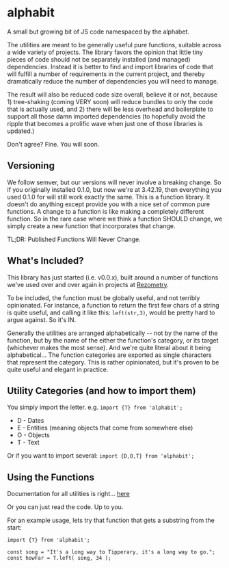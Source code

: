 # alphabit

A small but growing bit of JS code namespaced by the alphabet.

The utilities are meant to be generally useful pure functions, suitable
across a wide variety of projects.   The library favors the opinion that
little tiny pieces of code should not be separately
installed (and managed) dependencies.  Instead it is better to find and import
libraries of code that will fulfill a number of requirements in 
the current project, and thereby dramatically reduce the number of 
dependencies you will need to manage.

The result will also be reduced code size overall, believe it or not,
because 1) tree-shaking (coming VERY soon) will reduce bundles to only
the code that is actually used, and 2) there will be less overhead and
boilerplate to support all those damn imported dependencies (to hopefully
avoid the ripple that becomes a prolific wave when just one of
those libraries is updated.)

Don't agree?  Fine.  You will soon.


## Versioning

We follow semver, but our versions will never involve a breaking
change.   So if you originally installed 0.1.0, but now we're at
3.42.19, then everything you used 0.1.0 for will still work exactly
the same.   This is a function library.  It doesn't do anything except
provide you with a nice set of common pure functions.  A change to 
a function is like making a completely different function.  So in the rare 
case where we think a function SHOULD change, we simply
create a new function that incorporates that change.  

TL;DR: Published Functions Will Never Change.


## What's Included?
 
This library has just started (i.e. v0.0.x), built around a number of
functions we've used over and over again in projects at [Rezometry](http://www.rezometry.com).

To be included, the function must be globally useful, and not terribly
opinionated.  For instance, a function to return the first few chars of 
a string is quite useful, and calling it like this: ```left(str,3)```,
would be pretty hard to argue against.  So it's IN.

Generally the utilities are arranged alphabetically -- not by the
name of the function, but by the name of the either the function's
category, or its target (whichever makes the most sense).  And we're
quite literal about it being alphabetical... The function categories
are exported as single characters that represent the category.  This
is rather opinionated, but it's proven to be quite useful and elegant 
in practice.


## Utility Categories (and how to import them)

You simply import the letter.  e.g. ```import {T} from 'alphabit';```

* D - Dates
* E - Entities (meaning objects that come from somewhere else)
* O - Objects
* T - Text

Or if you want to import several: ```import {D,O,T} from 'alphabit';```


## Using the Functions

Documentation for all utilities is right... [here](TBD)

Or you can just read the code.  Up to you.

For an example usage, lets try that function that
gets a substring from the start:

    import {T} from 'alphabit';
    
    const song = "It's a long way to Tipperary, it's a long way to go."; 
    const howFar = T.left( song, 34 );
    
    
    





